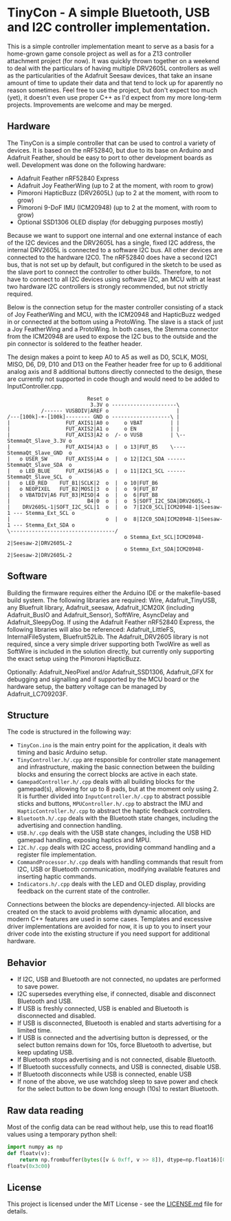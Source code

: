 # TinyCon - A simple Bluetooth, USB and I2C controller implementation.

This is a simple controller implementation meant to serve as a basis for a home-grown game console project
as well as for a Z13 controller attachment project (for now). It was quickly thrown together on a weekend
to deal with the particulars of having multiple DRV2605L controllers as well as the particularities of the
Adafruit Seesaw devices, that take an insane amount of time to update their data and that tend to lock up
for aparently no reason sometimes. Feel free to use the project, but don't expect too much (yet), it doesn't
even use proper C++ as I'd expect from my more long-term projects. Improvements are welcome and may be merged.

## Hardware

The TinyCon is a simple controller that can be used to control a variety of devices. It is based on the nRF52840,
but due to its base on Arduino and Adafruit Feather, should be easy to port to other development boards as well.
Development was done on the following hardware:

- Adafruit Feather nRF52840 Express
- Adafruit Joy FeatherWing (up to 2 at the moment, with room to grow)
- Pimoroni HapticBuzz (DRV2605L) (up to 2 at the moment, with room to grow)
- Pimoroni 9-DoF IMU (ICM20948) (up to 2 at the moment, with room to grow)
- Optional SSD1306 OLED display (for debugging purposes mostly)

Because we want to support one internal and one external instance of each of the I2C devices and the DRV2605L has a
single, fixed I2C address, the internal DRV2605L is connected to a software I2C bus. All other devices are connected
to the hardware I2C0. The nRF52840 does have a second I2C1 bus, that is not set up by default, but configured in the
sketch to be used as the slave port to connect the controller to other builds. Therefore, to not have to connect to
all I2C devices using software I2C, an MCU with at least two hardware I2C controllers is strongly recommended, but
not strictly required.

Below is the connection setup for the master controller consisting of a stack of Joy FeatherWing and MCU, with the
ICM20948 and HapticBuzz wedged in or connected at the bottom using a ProtoWing. The slave is a stack of just a Joy
FeatherWing and a ProtoWing. In both cases, the Stemma connector from the ICM20948 are used to expose the I2C bus
to the outside and the pin connector is soldered to the feather header.

The design makes a point to keep A0 to A5 as well as D0, SCLK, MOSI, MISO, D6, D9, D10 and D13 on the Feather header
free for up to 6 additional analog axis and 8 additional buttons directly connected to the design, these are currently
not supported in code though and would need to be added to InputController.cpp.

                              Reset o
                               3.3V o ---------------------\
               /------ VUSBDIV|AREF o                      |
    /---[100k]-+-[100k]-------- GND o -------------------\ |
    |                  FUT_AXIS1|A0 o     o VBAT         | |
    |                  FUT_AXIS2|A1 o     o EN           | |
    |                  FUT_AXIS3|A2 o  /- o VUSB         | \-- StemmaQt_Slave_3.3V o
    |                  FUT_AXIS4|A3 o  |  o 13|FUT_B5    \---- StemmaQt_Slave_GND  o
    |   o USER_SW      FUT_AXIS5|A4 o  |  o 12|I2C1_SDA ------ StemmaQt_Slave_SDA  o
    |   o LED_BLUE     FUT_AXIS6|A5 o  |  o 11|I2C1_SCL ------ StemmaQt_Slave_SCL  o
    |   o LED_RED    FUT_B1|SCLK|2  o  |  o 10|FUT_B6
    |   o NEOPIXEL   FUT_B2|MOSI|3  o  |  o  9|FUT_B7
    |   o VBATDIV|A6 FUT_B3|MISO|4  o  |  o  6|FUT_B8
    |                         B4|0  o  |  o  5|SOFT_I2C_SDA|DRV2605L-1
    |    DRV2605L-1|SOFT_I2C_SCL|1  o  |  o  7|I2C0_SCL|ICM20948-1|Seesaw-1 --- Stemma_Ext_SCL o
    |                               o  |  o  8|I2C0_SDA|ICM20948-1|Seesaw-1 --- Stemma_Ext_SDA o
    \----------------------------------/
                                          o Stemma_Ext_SCL|ICM20948-2|Seesaw-2|DRV2605L-2
                                          o Stemma_Ext_SDA|ICM20948-2|Seesaw-2|DRV2605L-2

## Software

Building the firmware requires either the Arduino IDE or the makefile-based build system. The following
libraries are required: Wire, Adafruit_TinyUSB, any Bluefruit library, Adafruit_seesaw, Adafruit_ICM20X
(including Adafruit_BusIO and Adafruit_Sensor), SoftWire, AsyncDelay and Adafruit_SleepyDog. If using the
Adafruit Feather nRF52840 Express, the following libraries will also be referenced: Adafruit_LittleFS,
InternalFileSystem, Bluefruit52Lib. The Adafruit_DRV2605 library is not required, since a very simple
driver supporting both TwoWire as well as SoftWire is included in the solution directly, but currently
only supporting the exact setup using the Pimoroni HapticBuzz.

Optionally: Adafruit_NeoPixel and/or Adafruit_SSD1306, Adafruit_GFX for debugging and signalling and if
supported by the MCU board or the hardware setup, the battery voltage can be managed by Adafruit_LC709203F.

## Structure

The code is structured in the following way:

- `TinyCon.ino` is the main entry point for the application, it deals with timing and basic Arduino setup.
- `TinyController.h/.cpp` are responsible for controller state management and infrastructure, making the
  basic connection between the building blocks and ensuring the correct blocks are active in each state.
- `GamepadController.h/.cpp` deals with all building blocks for the gamepad(s), allowing for up to 8 pads,
  but at the moment only using 2. It is further divided into `InputController.h/.cpp` to abstract possible
  sticks and buttons, `MPUController.h/.cpp` to abstract the IMU and `HapticController.h/.cpp` to abstract
  the haptic feedback controllers.
- `Bluetooth.h/.cpp` deals with the Bluetooth state changes, including the advertising and connection handling.
- `USB.h/.cpp` deals with the USB state changes, including the USB HID gamepad handling, exposing haptics and MPU.
- `I2C.h/.cpp` deals with I2C access, providing command handling and a register file implementation.
- `CommandProcessor.h/.cpp` deals with handling commands that result from I2C, USB or Bluetooth communication,
  modifying available features and inserting haptic commands.
- `Indicators.h/.cpp` deals with the LED and OLED display, providing feedback on the current state of the controller.

Connections between the blocks are dependency-injected. All blocks are created on the stack to avoid problems
with dynamic allocation, and modern C++ features are used in some cases. Templates and excessive driver
implementations are avoided for now, it is up to you to insert your driver code into the existing structure if
you need support for additional hardware.

## Behavior 

 - If I2C, USB and Bluetooth are not connected, no updates are performed to save power.
 - I2C supersedes everything else, if connected, disable and disconnect Bluetooth and USB.
 - If USB is freshly connected, USB is enabled and Bluetooth is disconnected and disabled.
 - If USB is disconnected, Bluetooth is enabled and starts advertising for a limited time.
 - If USB is connected and the advertising button is depressed, or the select button remains
   down for 10s, force Bluetooth to advertise, but keep updating USB.
 - If Bluetooth stops advertising and is not connected, disable Bluetooth.
 - If Bluetooth successfully connects, and USB is connected, disable USB.
 - If Bluetooth disconnects while USB is connected, enable USB
 - If none of the above, we use watchdog sleep to save power and check for the select button
   to be down long enough (10s) to restart Bluetooth.

## Raw data reading

Most of the config data can be read without help, use this to read float16 values using a temporary python shell:

```python
import numpy as np
def floatv(v):
    return np.frombuffer(bytes([v & 0xff, v >> 8]), dtype=np.float16)[0]
floatv(0x3c00)
```

## License

This project is licensed under the MIT License - see the [LICENSE.md](LICENSE.md) file for details.